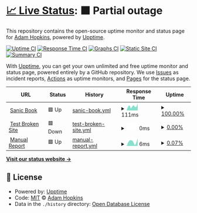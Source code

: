 # [📈 Live Status](https://ahopkins.github.io/example-status-page): <!--live status--> **🟧 Partial outage**

This repository contains the open-source uptime monitor and status page for [Adam Hopkins](https://amhopkins.com/), powered by [Upptime](https://github.com/upptime/upptime).

[![Uptime CI](https://github.com/ahopkins/example-status-page/workflows/Uptime%20CI/badge.svg)](https://github.com/ahopkins/example-status-page/actions?query=workflow%3A%22Uptime+CI%22)
[![Response Time CI](https://github.com/ahopkins/example-status-page/workflows/Response%20Time%20CI/badge.svg)](https://github.com/ahopkins/example-status-page/actions?query=workflow%3A%22Response+Time+CI%22)
[![Graphs CI](https://github.com/ahopkins/example-status-page/workflows/Graphs%20CI/badge.svg)](https://github.com/ahopkins/example-status-page/actions?query=workflow%3A%22Graphs+CI%22)
[![Static Site CI](https://github.com/ahopkins/example-status-page/workflows/Static%20Site%20CI/badge.svg)](https://github.com/ahopkins/example-status-page/actions?query=workflow%3A%22Static+Site+CI%22)
[![Summary CI](https://github.com/ahopkins/example-status-page/workflows/Summary%20CI/badge.svg)](https://github.com/ahopkins/example-status-page/actions?query=workflow%3A%22Summary+CI%22)

With [Upptime](https://upptime.js.org), you can get your own unlimited and free uptime monitor and status page, powered entirely by a GitHub repository. We use [Issues](https://github.com/ahopkins/example-status-page/issues) as incident reports, [Actions](https://github.com/ahopkins/example-status-page/actions) as uptime monitors, and [Pages](https://ahopkins.github.io/example-status-page) for the status page.

<!--start: status pages-->
<!-- This summary is generated by Upptime (https://github.com/upptime/upptime) -->
<!-- Do not edit this manually, your changes will be overwritten -->
<!-- prettier-ignore -->
| URL | Status | History | Response Time | Uptime |
| --- | ------ | ------- | ------------- | ------ |
| <img alt="" src="https://favicons.githubusercontent.com/sanicbook.com" height="13"> [Sanic Book](https://sanicbook.com/) | 🟩 Up | [sanic-book.yml](https://github.com/ahopkins/example-status-page/commits/HEAD/history/sanic-book.yml) | <details><summary><img alt="Response time graph" src="./graphs/sanic-book/response-time-week.png" height="20"> 111ms</summary><br><a href="https://ahopkins.github.io/example-status-page/history/sanic-book"><img alt="Response time 111" src="https://img.shields.io/endpoint?url=https%3A%2F%2Fraw.githubusercontent.com%2Fahopkins%2Fexample-status-page%2FHEAD%2Fapi%2Fsanic-book%2Fresponse-time.json"></a><br><a href="https://ahopkins.github.io/example-status-page/history/sanic-book"><img alt="24-hour response time 88" src="https://img.shields.io/endpoint?url=https%3A%2F%2Fraw.githubusercontent.com%2Fahopkins%2Fexample-status-page%2FHEAD%2Fapi%2Fsanic-book%2Fresponse-time-day.json"></a><br><a href="https://ahopkins.github.io/example-status-page/history/sanic-book"><img alt="7-day response time 111" src="https://img.shields.io/endpoint?url=https%3A%2F%2Fraw.githubusercontent.com%2Fahopkins%2Fexample-status-page%2FHEAD%2Fapi%2Fsanic-book%2Fresponse-time-week.json"></a><br><a href="https://ahopkins.github.io/example-status-page/history/sanic-book"><img alt="30-day response time 111" src="https://img.shields.io/endpoint?url=https%3A%2F%2Fraw.githubusercontent.com%2Fahopkins%2Fexample-status-page%2FHEAD%2Fapi%2Fsanic-book%2Fresponse-time-month.json"></a><br><a href="https://ahopkins.github.io/example-status-page/history/sanic-book"><img alt="1-year response time 111" src="https://img.shields.io/endpoint?url=https%3A%2F%2Fraw.githubusercontent.com%2Fahopkins%2Fexample-status-page%2FHEAD%2Fapi%2Fsanic-book%2Fresponse-time-year.json"></a></details> | <details><summary><a href="https://ahopkins.github.io/example-status-page/history/sanic-book">100.00%</a></summary><a href="https://ahopkins.github.io/example-status-page/history/sanic-book"><img alt="All-time uptime 100.00%" src="https://img.shields.io/endpoint?url=https%3A%2F%2Fraw.githubusercontent.com%2Fahopkins%2Fexample-status-page%2FHEAD%2Fapi%2Fsanic-book%2Fuptime.json"></a><br><a href="https://ahopkins.github.io/example-status-page/history/sanic-book"><img alt="24-hour uptime 100.00%" src="https://img.shields.io/endpoint?url=https%3A%2F%2Fraw.githubusercontent.com%2Fahopkins%2Fexample-status-page%2FHEAD%2Fapi%2Fsanic-book%2Fuptime-day.json"></a><br><a href="https://ahopkins.github.io/example-status-page/history/sanic-book"><img alt="7-day uptime 100.00%" src="https://img.shields.io/endpoint?url=https%3A%2F%2Fraw.githubusercontent.com%2Fahopkins%2Fexample-status-page%2FHEAD%2Fapi%2Fsanic-book%2Fuptime-week.json"></a><br><a href="https://ahopkins.github.io/example-status-page/history/sanic-book"><img alt="30-day uptime 100.00%" src="https://img.shields.io/endpoint?url=https%3A%2F%2Fraw.githubusercontent.com%2Fahopkins%2Fexample-status-page%2FHEAD%2Fapi%2Fsanic-book%2Fuptime-month.json"></a><br><a href="https://ahopkins.github.io/example-status-page/history/sanic-book"><img alt="1-year uptime 100.00%" src="https://img.shields.io/endpoint?url=https%3A%2F%2Fraw.githubusercontent.com%2Fahopkins%2Fexample-status-page%2FHEAD%2Fapi%2Fsanic-book%2Fuptime-year.json"></a></details>
| <img alt="" src="https://favicons.githubusercontent.com/thissitedoesnotexist.koj.co" height="13"> [Test Broken Site](https://thissitedoesnotexist.koj.co) | 🟥 Down | [test-broken-site.yml](https://github.com/ahopkins/example-status-page/commits/HEAD/history/test-broken-site.yml) | <details><summary><img alt="Response time graph" src="./graphs/test-broken-site/response-time-week.png" height="20"> 0ms</summary><br><a href="https://ahopkins.github.io/example-status-page/history/test-broken-site"><img alt="Response time 0" src="https://img.shields.io/endpoint?url=https%3A%2F%2Fraw.githubusercontent.com%2Fahopkins%2Fexample-status-page%2FHEAD%2Fapi%2Ftest-broken-site%2Fresponse-time.json"></a><br><a href="https://ahopkins.github.io/example-status-page/history/test-broken-site"><img alt="24-hour response time 0" src="https://img.shields.io/endpoint?url=https%3A%2F%2Fraw.githubusercontent.com%2Fahopkins%2Fexample-status-page%2FHEAD%2Fapi%2Ftest-broken-site%2Fresponse-time-day.json"></a><br><a href="https://ahopkins.github.io/example-status-page/history/test-broken-site"><img alt="7-day response time 0" src="https://img.shields.io/endpoint?url=https%3A%2F%2Fraw.githubusercontent.com%2Fahopkins%2Fexample-status-page%2FHEAD%2Fapi%2Ftest-broken-site%2Fresponse-time-week.json"></a><br><a href="https://ahopkins.github.io/example-status-page/history/test-broken-site"><img alt="30-day response time 0" src="https://img.shields.io/endpoint?url=https%3A%2F%2Fraw.githubusercontent.com%2Fahopkins%2Fexample-status-page%2FHEAD%2Fapi%2Ftest-broken-site%2Fresponse-time-month.json"></a><br><a href="https://ahopkins.github.io/example-status-page/history/test-broken-site"><img alt="1-year response time 0" src="https://img.shields.io/endpoint?url=https%3A%2F%2Fraw.githubusercontent.com%2Fahopkins%2Fexample-status-page%2FHEAD%2Fapi%2Ftest-broken-site%2Fresponse-time-year.json"></a></details> | <details><summary><a href="https://ahopkins.github.io/example-status-page/history/test-broken-site">0.00%</a></summary><a href="https://ahopkins.github.io/example-status-page/history/test-broken-site"><img alt="All-time uptime 0.00%" src="https://img.shields.io/endpoint?url=https%3A%2F%2Fraw.githubusercontent.com%2Fahopkins%2Fexample-status-page%2FHEAD%2Fapi%2Ftest-broken-site%2Fuptime.json"></a><br><a href="https://ahopkins.github.io/example-status-page/history/test-broken-site"><img alt="24-hour uptime 0.00%" src="https://img.shields.io/endpoint?url=https%3A%2F%2Fraw.githubusercontent.com%2Fahopkins%2Fexample-status-page%2FHEAD%2Fapi%2Ftest-broken-site%2Fuptime-day.json"></a><br><a href="https://ahopkins.github.io/example-status-page/history/test-broken-site"><img alt="7-day uptime 0.00%" src="https://img.shields.io/endpoint?url=https%3A%2F%2Fraw.githubusercontent.com%2Fahopkins%2Fexample-status-page%2FHEAD%2Fapi%2Ftest-broken-site%2Fuptime-week.json"></a><br><a href="https://ahopkins.github.io/example-status-page/history/test-broken-site"><img alt="30-day uptime 0.00%" src="https://img.shields.io/endpoint?url=https%3A%2F%2Fraw.githubusercontent.com%2Fahopkins%2Fexample-status-page%2FHEAD%2Fapi%2Ftest-broken-site%2Fuptime-month.json"></a><br><a href="https://ahopkins.github.io/example-status-page/history/test-broken-site"><img alt="1-year uptime 0.00%" src="https://img.shields.io/endpoint?url=https%3A%2F%2Fraw.githubusercontent.com%2Fahopkins%2Fexample-status-page%2FHEAD%2Fapi%2Ftest-broken-site%2Fuptime-year.json"></a></details>
| <img alt="" src="https://favicons.githubusercontent.com/null" height="13"> [Manual Report](8.8.8.8) | 🟩 Up | [manual-report.yml](https://github.com/ahopkins/example-status-page/commits/HEAD/history/manual-report.yml) | <details><summary><img alt="Response time graph" src="./graphs/manual-report/response-time-week.png" height="20"> 6ms</summary><br><a href="https://ahopkins.github.io/example-status-page/history/manual-report"><img alt="Response time 6" src="https://img.shields.io/endpoint?url=https%3A%2F%2Fraw.githubusercontent.com%2Fahopkins%2Fexample-status-page%2FHEAD%2Fapi%2Fmanual-report%2Fresponse-time.json"></a><br><a href="https://ahopkins.github.io/example-status-page/history/manual-report"><img alt="24-hour response time 7" src="https://img.shields.io/endpoint?url=https%3A%2F%2Fraw.githubusercontent.com%2Fahopkins%2Fexample-status-page%2FHEAD%2Fapi%2Fmanual-report%2Fresponse-time-day.json"></a><br><a href="https://ahopkins.github.io/example-status-page/history/manual-report"><img alt="7-day response time 6" src="https://img.shields.io/endpoint?url=https%3A%2F%2Fraw.githubusercontent.com%2Fahopkins%2Fexample-status-page%2FHEAD%2Fapi%2Fmanual-report%2Fresponse-time-week.json"></a><br><a href="https://ahopkins.github.io/example-status-page/history/manual-report"><img alt="30-day response time 6" src="https://img.shields.io/endpoint?url=https%3A%2F%2Fraw.githubusercontent.com%2Fahopkins%2Fexample-status-page%2FHEAD%2Fapi%2Fmanual-report%2Fresponse-time-month.json"></a><br><a href="https://ahopkins.github.io/example-status-page/history/manual-report"><img alt="1-year response time 6" src="https://img.shields.io/endpoint?url=https%3A%2F%2Fraw.githubusercontent.com%2Fahopkins%2Fexample-status-page%2FHEAD%2Fapi%2Fmanual-report%2Fresponse-time-year.json"></a></details> | <details><summary><a href="https://ahopkins.github.io/example-status-page/history/manual-report">0.07%</a></summary><a href="https://ahopkins.github.io/example-status-page/history/manual-report"><img alt="All-time uptime 0.07%" src="https://img.shields.io/endpoint?url=https%3A%2F%2Fraw.githubusercontent.com%2Fahopkins%2Fexample-status-page%2FHEAD%2Fapi%2Fmanual-report%2Fuptime.json"></a><br><a href="https://ahopkins.github.io/example-status-page/history/manual-report"><img alt="24-hour uptime 0.00%" src="https://img.shields.io/endpoint?url=https%3A%2F%2Fraw.githubusercontent.com%2Fahopkins%2Fexample-status-page%2FHEAD%2Fapi%2Fmanual-report%2Fuptime-day.json"></a><br><a href="https://ahopkins.github.io/example-status-page/history/manual-report"><img alt="7-day uptime 0.07%" src="https://img.shields.io/endpoint?url=https%3A%2F%2Fraw.githubusercontent.com%2Fahopkins%2Fexample-status-page%2FHEAD%2Fapi%2Fmanual-report%2Fuptime-week.json"></a><br><a href="https://ahopkins.github.io/example-status-page/history/manual-report"><img alt="30-day uptime 0.07%" src="https://img.shields.io/endpoint?url=https%3A%2F%2Fraw.githubusercontent.com%2Fahopkins%2Fexample-status-page%2FHEAD%2Fapi%2Fmanual-report%2Fuptime-month.json"></a><br><a href="https://ahopkins.github.io/example-status-page/history/manual-report"><img alt="1-year uptime 0.07%" src="https://img.shields.io/endpoint?url=https%3A%2F%2Fraw.githubusercontent.com%2Fahopkins%2Fexample-status-page%2FHEAD%2Fapi%2Fmanual-report%2Fuptime-year.json"></a></details>

<!--end: status pages-->

[**Visit our status website →**](https://ahopkins.github.io/example-status-page)

## 📄 License

- Powered by: [Upptime](https://github.com/upptime/upptime)
- Code: [MIT](./LICENSE) © [Adam Hopkins](https://amhopkins.com/)
- Data in the `./history` directory: [Open Database License](https://opendatacommons.org/licenses/odbl/1-0/)
